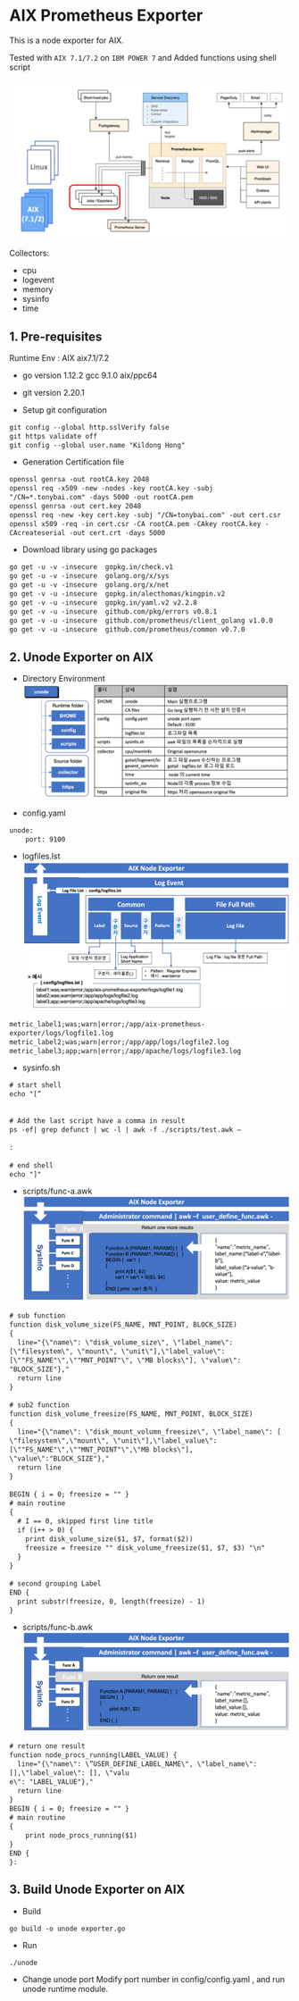 # AIX Prometheus Exporter

This is a node exporter for AIX.

Tested with `AIX 7.1/7.2` on `IBM POWER 7` and Added functions using shell script

![alt text](images/unode.png)

Collectors:

* cpu
* logevent
* memory
* sysinfo
* time

## 1. Pre-requisites
Runtime Env : AIX aix7.1/7.2 
* go version 1.12.2 gcc 9.1.0 aix/ppc64
* git version 2.20.1

* Setup git configuration
```
git config --global http.sslVerify false
git https validate off
git config --global user.name "Kildong Hong"
```

* Generation Certification file
```
openssl genrsa -out rootCA.key 2048 
openssl req -x509 -new -nodes -key rootCA.key -subj "/CN=*.tonybai.com" -days 5000 -out rootCA.pem 
openssl genrsa -out cert.key 2048 
openssl req -new -key cert.key -subj "/CN=tonybai.com" -out cert.csr 
openssl x509 -req -in cert.csr -CA rootCA.pem -CAkey rootCA.key -CAcreateserial -out cert.crt -days 5000
```


* Download library using go packages
```
go get -u -v -insecure  gopkg.in/check.v1
go get -u -v -insecure  golang.org/x/sys
go get -u -v -insecure  golang.org/x/net
go get -v -u -insecure  gopkg.in/alecthomas/kingpin.v2
go get -v -u -insecure  gopkg.in/yaml.v2 v2.2.8
go get -v -u -insecure  github.com/pkg/errors v0.8.1
go get -v -u -insecure  github.com/prometheus/client_golang v1.0.0
go get -v -u -insecure  github.com/prometheus/common v0.7.0
```
## 2. Unode Exporter on AIX 
* Directory Environment
![alt text](images/unode-dir.png)

* config.yaml
```
unode:
    port: 9100
```

* logfiles.lst
![alt text](images/unode-logevent.png)

```
metric_label1;was;warn|error;/app/aix-prometheus-exporter/logs/logfile1.log
metric_label2;was;warn|error;/app/app/logs/logfile2.log
metric_label3;app;warn|error;/app/apache/logs/logfile3.log
```

* sysinfo.sh

```
# start shell
echo "[”


# Add the last script have a comma in result
ps -ef| grep defunct | wc -l | awk -f ./scripts/test.awk –

:

# end shell
echo "]"
```

* scripts/func-a.awk
![alt text](images/unode-func-a.png)
```
# sub function
function disk_volume_size(FS_NAME, MNT_POINT, BLOCK_SIZE)
{
  line="{\"name\": \"disk_volume_size\", \"label_name\": [\"filesystem\", \"mount\", \"unit\"],\"label_value\": [\""FS_NAME"\",\""MNT_POINT"\", \"MB blocks\"], \"value\": "BLOCK_SIZE"},"
  return line
}

# sub2 function
function disk_volume_freesize(FS_NAME, MNT_POINT, BLOCK_SIZE)
{
  line="{\"name\": \"disk_mount_volumn_freesize\", \"label_name\": [ \"filesystem\",\"mount\", \"unit\"],\"label_value\":[\""FS_NAME"\",\""MNT_POINT"\",\"MB blocks\"], \"value\":"BLOCK_SIZE"},"
  return line
}

BEGIN { i = 0; freesize = "" }
# main routine
{
  # I == 0, skipped first line title
  if (i++ > 0) {
    print disk_volume_size($1, $7, format($2))
    freesize = freesize "" disk_volume_freesize($1, $7, $3) "\n"
  }
}

# second grouping Label
END {
  print substr(freesize, 0, length(freesize) - 1)
}

```

* scripts/func-b.awk
![alt text](images/unode-func-b.png)
```
# return one result
function node_procs_running(LABEL_VALUE) {
  line="{\"name\": \”USER_DEFINE_LABEL_NAME\", \"label_name\": [],\"label_value\": [], \"valu
e\": "LABEL_VALUE"},"
  return line
}
BEGIN { i = 0; freesize = "" }
# main routine
{
    print node_procs_running($1)
}
END {
}:

```

## 3. Build Unode Exporter on AIX 
* Build
```
go build -o unode exporter.go
```

* Run
```
./unode
```

* Change unode port
Modify port number in config/config.yaml , and run unode runtime module.
